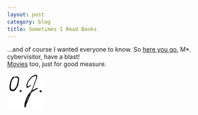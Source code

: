 ```yaml
---
layout: post
category: blog
title: Sometimes I Read Books
---
```


&#46;&#46;&#46;and of course I wanted everyone to know. So [here you go](https://docs.google.com/document/d/140CKZpgwwu4Aj4yPs4g47MXwHX8XrOAd8ly24jXDcY4/edit?usp=sharing), M*. cybervisitor, have a blast!
<br>
[Movies](https://docs.google.com/document/d/1S_z3Kojlst4P_nwC0BP3t8kKQ0LlqdMllttBsp1wKkM/edit?usp=sharing) too, just for good measure.

![&nbsp;* this should be a signature *&nbsp;](/images/signature-small.jpg "Not my legal signature")

